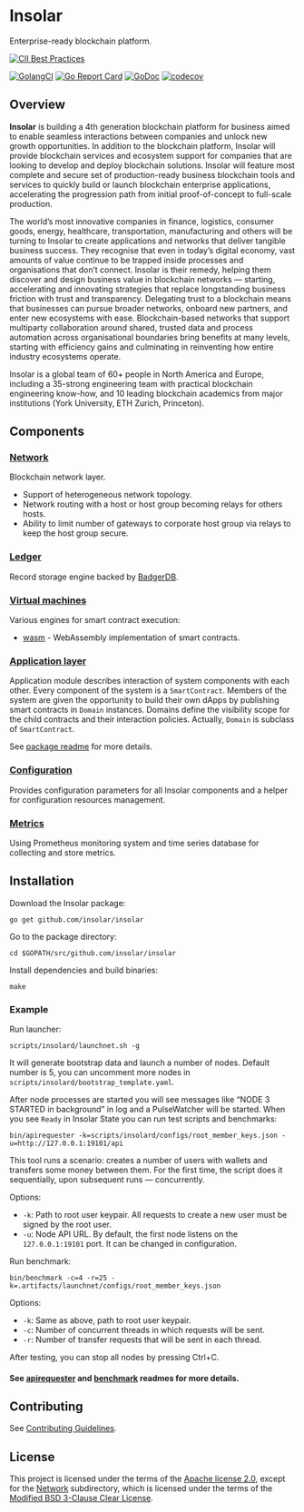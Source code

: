 # Insolar

Enterprise-ready blockchain platform.

[![CII Best Practices](https://bestpractices.coreinfrastructure.org/projects/2150/badge)](https://bestpractices.coreinfrastructure.org/projects/2150)

[![GolangCI](https://golangci.com/badges/github.com/insolar/insolar.svg)](https://golangci.com/r/github.com/insolar/insolar/)
[![Go Report Card](https://goreportcard.com/badge/github.com/insolar/insolar)](https://goreportcard.com/report/github.com/insolar/insolar)
[![GoDoc](https://godoc.org/github.com/insolar/insolar?status.svg)](https://godoc.org/github.com/insolar/insolar)
[![codecov](https://codecov.io/gh/insolar/insolar/branch/master/graph/badge.svg)](https://codecov.io/gh/insolar/insolar)

## Overview

**Insolar** is building a 4th generation blockchain platform for business aimed to enable seamless interactions between companies and unlock new growth opportunities. In addition to the blockchain platform, Insolar will provide blockchain services and ecosystem support for companies that are looking to develop and deploy blockchain solutions. Insolar will feature most complete and secure set of production-ready business blockchain tools and services to quickly build or launch blockchain enterprise applications, accelerating the progression path from initial proof-of-concept to full-scale production.

The world’s most innovative companies in finance, logistics, consumer goods, energy, healthcare, transportation, manufacturing and others will be turning to Insolar to create applications and networks that deliver tangible business success. They recognise that even in today’s digital economy, vast amounts of value continue to be trapped inside processes and organisations that don’t connect. Insolar is their remedy, helping them discover and design business value in blockchain networks — starting, accelerating and innovating strategies that replace longstanding business friction with trust and transparency. Delegating trust to a blockchain means that businesses can pursue broader networks, onboard new partners, and enter new ecosystems with ease. Blockchain-based networks that support multiparty collaboration around shared, trusted data and process automation across organisational boundaries bring benefits at many levels, starting with efficiency gains and culminating in reinventing how entire industry ecosystems operate.

Insolar is a global team of 60+ people in North America and Europe, including a 35-strong engineering team with practical blockchain engineering know-how, and 10 leading blockchain academics from major institutions (York University, ETH Zurich, Princeton).

## Components

### [Network](network)

Blockchain network layer.

* Support of heterogeneous network topology.
* Network routing with a host or host group becoming relays for others hosts.
* Ability to limit number of gateways to corporate host group via relays to keep the host group secure.

### [Ledger](ledger)

Record storage engine backed by [BadgerDB](https://github.com/dgraph-io/badger).

### [Virtual machines](vm)

Various engines for smart contract execution:

* [wasm](vm/wasm) - WebAssembly implementation of smart contracts.

### [Application layer](application)

Application module describes interaction of system components with each other.
Every component of the system is a `SmartContract`. Members of the system are given the opportunity to build their own dApps by publishing smart contracts in `Domain` instances.
Domains define the visibility scope for the child contracts and their interaction policies. Actually, `Domain` is subclass of `SmartContract`.

See [package readme](application) for more details.

### [Configuration](configuration)

Provides configuration parameters for all Insolar components and a helper for configuration resources management.

### [Metrics](metrics)

Using Prometheus monitoring system and time series database for collecting and store metrics.

## Installation

Download the Insolar package:

    go get github.com/insolar/insolar

Go to the package directory:

    cd $GOPATH/src/github.com/insolar/insolar

Install dependencies and build binaries:

    make

### Example

Run launcher:

    scripts/insolard/launchnet.sh -g

It will generate bootstrap data and launch a number of nodes. Default number is 5, you can uncomment more nodes in `scripts/insolard/bootstrap_template.yaml`.

After node processes are started you will see messages like “NODE 3 STARTED in background” in log and a PulseWatcher will be started.
When you see `Ready` in Insolar State you can run test scripts and benchmarks:

    bin/apirequester -k=scripts/insolard/configs/root_member_keys.json -u=http://127.0.0.1:19101/api

This tool runs a scenario: creates a number of users with wallets and transfers some money between them. For the first time, the script does it sequentially, upon subsequent runs — concurrently.

Options:
* `-k`: Path to root user keypair. All requests to create a new user must be signed by the root user.
* `-u`: Node API URL. By default, the first node listens on the `127.0.0.1:19101` port. It can be changed in configuration.

Run benchmark:

    bin/benchmark -c=4 -r=25 -k=.artifacts/launchnet/configs/root_member_keys.json

Options:
* `-k`: Same as above, path to root user keypair.
* `-c`: Number of concurrent threads in which requests will be sent.
* `-r`: Number of transfer requests that will be sent in each thread.

After testing, you can stop all nodes by pressing Ctrl+C.

#### See [apirequester](cmd/apirequester) and [benchmark](cmd/benchmark) readmes for more details.

## Contributing

See [Contributing Guidelines](.github/CONTRIBUTING.md).

## License

This project is licensed under the terms of the [Apache license 2.0](LICENSE), except for the [Network](network) subdirectory, which is licensed under the terms of the [Modified BSD 3-Clause Clear License](network/LICENSE.md).
